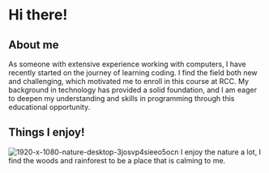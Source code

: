 # Hi there!

## About me
As someone with extensive experience working with computers, I have recently started on the journey of learning coding. I find the field both new and challenging, which motivated me to enroll in this course at RCC. My background in technology has provided a solid foundation, and I am eager to deepen my understanding and skills in programming through this educational opportunity.

## Things I enjoy!
![1920-x-1080-nature-desktop-3josvp4sieeo5ocn](https://github.com/user-attachments/assets/201b6c96-e6c0-4338-a99e-d19b70ed18f1)
I enjoy the nature a lot, I find the woods and rainforest to be a place that is calming to me.
